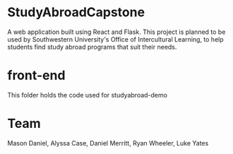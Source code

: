 # StudyAbroadCapstone
A web application built using React and Flask. This project is planned to be used by Southwestern University's Office of Intercultural Learning, to help students find study abroad programs that suit their needs.

# front-end
This folder holds the code used for studyabroad-demo

# Team
Mason Daniel,
Alyssa Case,
Daniel Merritt,
Ryan Wheeler,
Luke Yates
